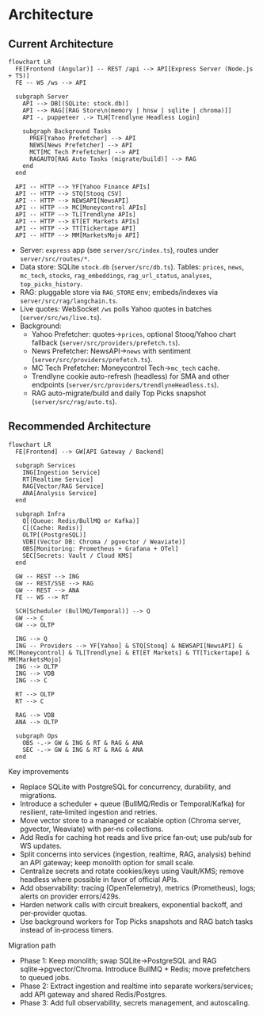 # Architecture

## Current Architecture

```mermaid
flowchart LR
  FE[Frontend (Angular)] -- REST /api --> API[Express Server (Node.js + TS)]
  FE -- WS /ws --> API

  subgraph Server
    API --> DB[(SQLite: stock.db)]
    API --> RAG[[RAG Store\n(memory | hnsw | sqlite | chroma)]]
    API -. puppeteer .-> TLH[Trendlyne Headless Login]

    subgraph Background Tasks
      PREF[Yahoo Prefetcher] --> API
      NEWS[News Prefetcher] --> API
      MCT[MC Tech Prefetcher] --> API
      RAGAUTO[RAG Auto Tasks (migrate/build)] --> RAG
    end
  end

  API -- HTTP --> YF[Yahoo Finance APIs]
  API -- HTTP --> STQ[Stooq CSV]
  API -- HTTP --> NEWSAPI[NewsAPI]
  API -- HTTP --> MC[Moneycontrol APIs]
  API -- HTTP --> TL[Trendlyne APIs]
  API -- HTTP --> ET[ET Markets APIs]
  API -- HTTP --> TT[Tickertape API]
  API -- HTTP --> MM[MarketsMojo API]
```

- Server: `express` app (see `server/src/index.ts`), routes under `server/src/routes/*`.
- Data store: SQLite `stock.db` (`server/src/db.ts`). Tables: `prices`, `news`, `mc_tech`, `stocks`, `rag_embeddings`, `rag_url_status`, `analyses`, `top_picks_history`.
- RAG: pluggable store via `RAG_STORE` env; embeds/indexes via `server/src/rag/langchain.ts`.
- Live quotes: WebSocket `/ws` polls Yahoo quotes in batches (`server/src/ws/live.ts`).
- Background:
  - Yahoo Prefetcher: quotes→`prices`, optional Stooq/Yahoo chart fallback (`server/src/providers/prefetch.ts`).
  - News Prefetcher: NewsAPI→`news` with sentiment (`server/src/providers/prefetch.ts`).
  - MC Tech Prefetcher: Moneycontrol Tech→`mc_tech` cache.
  - Trendlyne cookie auto-refresh (headless) for SMA and other endpoints (`server/src/providers/trendlyneHeadless.ts`).
  - RAG auto-migrate/build and daily Top Picks snapshot (`server/src/rag/auto.ts`).

## Recommended Architecture

```mermaid
flowchart LR
  FE[Frontend] --> GW[API Gateway / Backend]

  subgraph Services
    ING[Ingestion Service]
    RT[Realtime Service]
    RAG[Vector/RAG Service]
    ANA[Analysis Service]
  end

  subgraph Infra
    Q[(Queue: Redis/BullMQ or Kafka)]
    C[(Cache: Redis)]
    OLTP[(PostgreSQL)]
    VDB[(Vector DB: Chroma / pgvector / Weaviate)]
    OBS[Monitoring: Prometheus + Grafana + OTel]
    SEC[Secrets: Vault / Cloud KMS]
  end

  GW -- REST --> ING
  GW -- REST/SSE --> RAG
  GW -- REST --> ANA
  FE -- WS --> RT

  SCH[Scheduler (BullMQ/Temporal)] --> Q
  GW --> C
  GW --> OLTP

  ING --> Q
  ING -- Providers --> YF[Yahoo] & STQ[Stooq] & NEWSAPI[NewsAPI] & MC[Moneycontrol] & TL[Trendlyne] & ET[ET Markets] & TT[Tickertape] & MM[MarketsMojo]
  ING --> OLTP
  ING --> VDB
  ING --> C

  RT --> OLTP
  RT --> C

  RAG --> VDB
  ANA --> OLTP

  subgraph Ops
    OBS -.-> GW & ING & RT & RAG & ANA
    SEC -.-> GW & ING & RT & RAG & ANA
  end
```

Key improvements
- Replace SQLite with PostgreSQL for concurrency, durability, and migrations.
- Introduce a scheduler + queue (BullMQ/Redis or Temporal/Kafka) for resilient, rate‑limited ingestion and retries.
- Move vector store to a managed or scalable option (Chroma server, pgvector, Weaviate) with per‑ns collections.
- Add Redis for caching hot reads and live price fan‑out; use pub/sub for WS updates.
- Split concerns into services (ingestion, realtime, RAG, analysis) behind an API gateway; keep monolith option for small scale.
- Centralize secrets and rotate cookies/keys using Vault/KMS; remove headless where possible in favor of official APIs.
- Add observability: tracing (OpenTelemetry), metrics (Prometheus), logs; alerts on provider errors/429s.
- Harden network calls with circuit breakers, exponential backoff, and per‑provider quotas.
- Use background workers for Top Picks snapshots and RAG batch tasks instead of in‑process timers.

Migration path
- Phase 1: Keep monolith; swap SQLite→PostgreSQL and RAG sqlite→pgvector/Chroma. Introduce BullMQ + Redis; move prefetchers to queued jobs.
- Phase 2: Extract ingestion and realtime into separate workers/services; add API gateway and shared Redis/Postgres.
- Phase 3: Add full observability, secrets management, and autoscaling.

